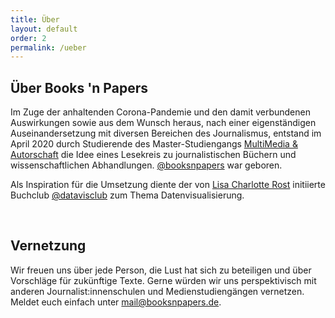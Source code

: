 ```yaml
---
title: Über
layout: default
order: 2
permalink: /ueber
---
```


<section markdown="1">

# Über Books 'n Papers

Im Zuge der anhaltenden Corona-Pandemie und den damit verbundenen Auswirkungen sowie aus dem Wunsch heraus, nach einer eigenständigen Auseinandersetzung mit diversen Bereichen des Journalismus, entstand im April 2020 durch Studierende des Master-Studiengangs [MultiMedia & Autorschaft](https://twitter.com/mmautor) die Idee eines Lesekreis zu journalistischen Büchern und wissenschaftlichen Abhandlungen. [@booksnpapers](https://twitter.com/booksnpapers) war geboren.

</section>

<section markdown="1">

Als Inspiration für die Umsetzung diente der von [Lisa Charlotte Rost](https://twitter.com/lisacrost) initiierte Buchclub [@datavisclub](https://twitter.com/datavisclub) zum Thema Datenvisualisierung.

</section>

<br>

<section markdown="1">

## Vernetzung

Wir freuen uns über jede Person, die Lust hat sich zu beteiligen und über Vorschläge für zukünftige Texte. Gerne würden wir uns perspektivisch mit anderen Journalist:innenschulen und Medienstudiengängen vernetzen. Meldet euch einfach unter [mail@booksnpapers.de](mailto:mail@booksnpapers.de).

</section>
